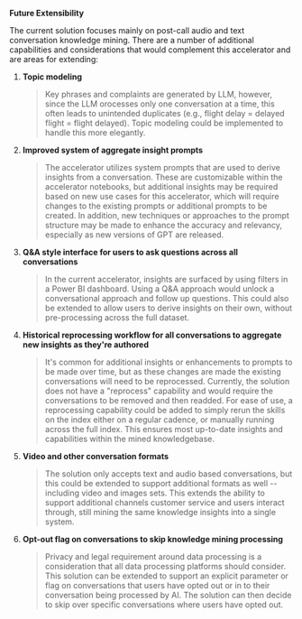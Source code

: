 **Future Extensibility** 

The current solution focuses mainly on post-call audio and text
conversation knowledge mining. There are a number of additional
capabilities and considerations that would complement this accelerator and
are areas for extending: 

1.  **Topic modeling**
    > Key phrases and complaints are generated by LLM, however,
    > since the LLM orocesses only one conversation at a time, this
    > often leads to unintended duplicates (e.g., flight delay =
    > delayed flight = flight delayed). Topic modeling could be
    > implemented to handle this more elegantly.
1.  **Improved system of aggregate insight prompts** 
    > The accelerator utilizes system prompts that are used to derive
    > insights from a conversation. These are customizable within the
    > accelerator notebooks, but additional insights may be required
    > based on new use cases for this accelerator, which will require
    > changes to the existing prompts or additional prompts to be
    > created. In addition, new techniques or approaches to the prompt
    > structure may be made to enhance the accuracy and relevancy,
    > especially as new versions of GPT are released.

1.  **Q&A style interface for users to ask questions across all conversations**
    > In the current accelerator, insights are surfaced by using filters
    > in a Power BI dashboard. Using a Q&A approach would unlock a
    > conversational approach and follow up questions. This could also
    > be extended to allow users to derive insights on their own,
    > without pre-processing across the full dataset. 

1.  **Historical reprocessing workflow for all conversations to aggregate new insights as they're authored** 
    > It's common for additional insights or enhancements to prompts to be
    > made over time, but as these changes are made the existing
    > conversations will need to be reprocessed. Currently, the solution
    > does not have a "reprocess" capability and would require the
    > conversations to be removed and then readded. For ease of use, a
    > reprocessing capability could be added to simply rerun the skills on
    > the index either on a regular cadence, or manually running across the
    > full index. This ensures most up-to-date insights and capabilities
    > within the mined knowledgebase. 

1.  **Video and other conversation formats** 
    > The solution only accepts text and audio based conversations, but this
    > could be extended to support additional formats as well -- including
    > video and images sets. This extends the ability to support additional
    > channels customer service and users interact through, still mining the
    > same knowledge insights into a single system. 

1.  **Opt-out flag on conversations to skip knowledge mining processing**
    > Privacy and legal requirement around data processing is a
    > consideration that all data processing platforms should consider.
    > This solution can be extended to support an explicit parameter or
    > flag on conversations that users have opted out or in to their
    > conversation being processed by AI. The solution can then
    > decide to skip over specific conversations where users have opted
    > out. 
